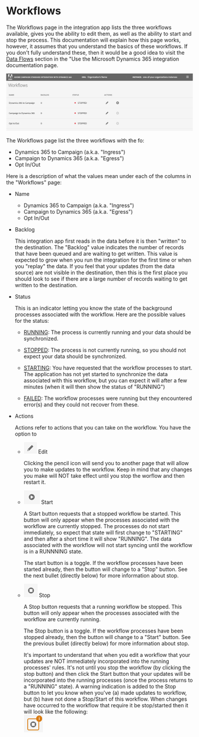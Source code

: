 # Workflows

The Workflows page in the integration app lists the three workflows available, gives you the ability to edit them, as  well as the ability to start and stop the process.   This documentation will explain how this page works, however, it  assumes that you understand the basics of these workflows.   If you don't fully understand these, then it would be a  good idea to visit the [Data Flows](d365-acs-using-the-integration#data-flows)  section in the "Use the Microsoft Dynamics 365 integration documentation page.

![](assets/d365-to-acs-ui-page-workflows.png)

The Workflows page list the three workflows with the fo:
* Dynamics 365 to Campaign (a.k.a. "Ingress")
* Campaign to Dynamics 365 (a.k.a. "Egress")
* Opt In/Out

Here is a description of what the values mean under each of the columns in the "Workflows" page:

* Name
  
  - Dynamics 365 to Campaign (a.k.a. "Ingress")
  - Campaign to Dynamics 365 (a.k.a. "Egress")
  - Opt In/Out

* Backlog

  This integration app first reads in the data before it is then "written" to the destination.  The "Backlog" value  indicates the number of records that have been queued and are waiting to get written.   This value is expected to grow  when you run the integration for the first time or when you "replay" the data.   If you feel that your updates (from  the data source) are not visible in the destination, then this is the first place you should look to see if there are  a large number of records waiting to get written to the destination.   

* Status

  This is an indicator letting you know the state of the background processes associated with the workflow.  Here are the possible values for the status:
  - <u>RUNNING</u>:
    The process is currently running and your data should be synchronized.
    
  - <u>STOPPED</u>:
    The process is not currently running, so you should not expect your data should be synchronized.
     
  - <u>STARTING</u>:
    You have requested that the workflow processes to start.    The application has not yet started to synchronize the data associated with this workflow, but you can expect it will after a few minutes (when it will then show the status of "RUNNING") 
  
  - <u>FAILED</u>:
    The workflow processes were running but they encountered error(s) and they could not recover from these. 

* Actions
  
  Actions refer to actions that you can take on the workflow.    You have the option to 
  
  - ![](assets/d365-to-acs-icon-edit.png) Edit  
  
    Clicking the pencil icon will send you to another page that will allow you to make updates to the workflow.   Keep in mind that any changes you make will NOT take effect until you stop the worflow and then restart it.
  
  - ![](assets/d365-to-acs-icon-start.png) Start 
    
    A Start button requests that a stopped workflow be started.   This button will only appear when the processes associated with the workflow are currently stopped.   The processes do not start immediately, so expect that state will first change to "STARTING" and then after a short time it will show "RUNNING".   The data associated with the workflow will not start syncing until the workflow is in a RUNNNING state. 
    
    The start button is a toggle.   If the workflow processes have been started already, then the button will change to a "Stop" button.  See the next bullet (directly below) for more information about stop.
    
  - ![](assets/d365-to-acs-icon-stop.png) Stop
  
    A Stop button requests that a running workflow be stopped.   This button will only appear when the processes associated with the workflow are currently running.
    
    The Stop button is a toggle.   If the workflow processes have been stopped already, then the button will change to a "Start" button.  See the previous bullet (directly below) for more information about stop.
    
    It's important to understand that when you edit a workflow that your updates are NOT immediately incorporated into the running processes' rules.   It's not until you stop the workflow (by clicking the stop button) and then click the Start button that your updates will be incorporated into the running processes (once the process returns to a "RUNNING" state).  A warning indication is added to the Stop button to let you know when you've (a) made updates to workflow, but (b) have not done a Stop/Start of this workflow.   When changes have occurred to the workflow that require it be stop/started then it will look like the following:          
    ![](assets/d365-to-acs-icon-stop-with-changes.png)
